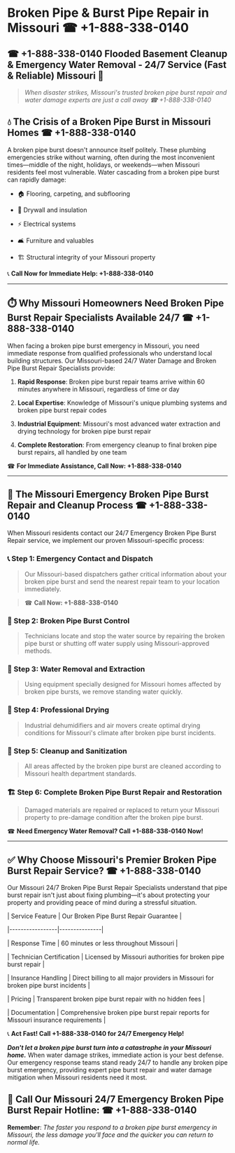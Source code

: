 # Broken Pipe & Burst Pipe Repair in Missouri ☎ +1-888-338-0140  
## ☎ +1-888-338-0140 Flooded Basement Cleanup & Emergency Water Removal - 24/7 Service (Fast & Reliable) Missouri 🚨  

> *When disaster strikes, Missouri's trusted broken pipe burst repair and water damage experts are just a call away ☎ +1-888-338-0140*  

## 💧 The Crisis of a Broken Pipe Burst in Missouri Homes ☎ +1-888-338-0140  

A broken pipe burst doesn't announce itself politely. These plumbing emergencies strike without warning, often during the most inconvenient times—middle of the night, holidays, or weekends—when Missouri residents feel most vulnerable. Water cascading from a broken pipe burst can rapidly damage:  

* 🏠 Flooring, carpeting, and subflooring  
* 🧱 Drywall and insulation  
* ⚡ Electrical systems  
* 🛋️ Furniture and valuables  
* 🏗️ Structural integrity of your Missouri property  

📞 **Call Now for Immediate Help: +1-888-338-0140**  

---  

## ⏱️ Why Missouri Homeowners Need Broken Pipe Burst Repair Specialists Available 24/7 ☎ +1-888-338-0140  

When facing a broken pipe burst emergency in Missouri, you need immediate response from qualified professionals who understand local building structures. Our Missouri-based 24/7 Water Damage and Broken Pipe Burst Repair Specialists provide:  

1. **Rapid Response**: Broken pipe burst repair teams arrive within 60 minutes anywhere in Missouri, regardless of time or day  
2. **Local Expertise**: Knowledge of Missouri's unique plumbing systems and broken pipe burst repair codes  
3. **Industrial Equipment**: Missouri's most advanced water extraction and drying technology for broken pipe burst repair  
4. **Complete Restoration**: From emergency cleanup to final broken pipe burst repairs, all handled by one team  

☎ **For Immediate Assistance, Call Now: +1-888-338-0140**  

---  

## 🔧 The Missouri Emergency Broken Pipe Burst Repair and Cleanup Process ☎ +1-888-338-0140  

When Missouri residents contact our 24/7 Emergency Broken Pipe Burst Repair service, we implement our proven Missouri-specific process:  

### 📞 Step 1: Emergency Contact and Dispatch  
> Our Missouri-based dispatchers gather critical information about your broken pipe burst and send the nearest repair team to your location immediately.  
> ☎ **Call Now: +1-888-338-0140**  

### 🚿 Step 2: Broken Pipe Burst Control  
> Technicians locate and stop the water source by repairing the broken pipe burst or shutting off water supply using Missouri-approved methods.  

### 🌊 Step 3: Water Removal and Extraction  
> Using equipment specially designed for Missouri homes affected by broken pipe bursts, we remove standing water quickly.  

### 💨 Step 4: Professional Drying  
> Industrial dehumidifiers and air movers create optimal drying conditions for Missouri's climate after broken pipe burst incidents.  

### 🧼 Step 5: Cleanup and Sanitization  
> All areas affected by the broken pipe burst are cleaned according to Missouri health department standards.  

### 🏗️ Step 6: Complete Broken Pipe Burst Repair and Restoration  
> Damaged materials are repaired or replaced to return your Missouri property to pre-damage condition after the broken pipe burst.  

☎ **Need Emergency Water Removal? Call +1-888-338-0140 Now!**  

---  

## ✅ Why Choose Missouri's Premier Broken Pipe Burst Repair Service? ☎ +1-888-338-0140  

Our Missouri 24/7 Broken Pipe Burst Repair Specialists understand that pipe burst repair isn't just about fixing plumbing—it's about protecting your property and providing peace of mind during a stressful situation.  

| Service Feature | Our Broken Pipe Burst Repair Guarantee |  
|-----------------|---------------|  
| Response Time | 60 minutes or less throughout Missouri |  
| Technician Certification | Licensed by Missouri authorities for broken pipe burst repair |  
| Insurance Handling | Direct billing to all major providers in Missouri for broken pipe burst incidents |  
| Pricing | Transparent broken pipe burst repair with no hidden fees |  
| Documentation | Comprehensive broken pipe burst repair reports for Missouri insurance requirements |  

📞 **Act Fast! Call +1-888-338-0140 for 24/7 Emergency Help!**  

***Don't let a broken pipe burst turn into a catastrophe in your Missouri home.*** When water damage strikes, immediate action is your best defense. Our emergency response teams stand ready 24/7 to handle any broken pipe burst emergency, providing expert pipe burst repair and water damage mitigation when Missouri residents need it most.  

## 📱 Call Our Missouri 24/7 Emergency Broken Pipe Burst Repair Hotline: ☎ +1-888-338-0140  

**Remember**: *The faster you respond to a broken pipe burst emergency in Missouri, the less damage you'll face and the quicker you can return to normal life.*